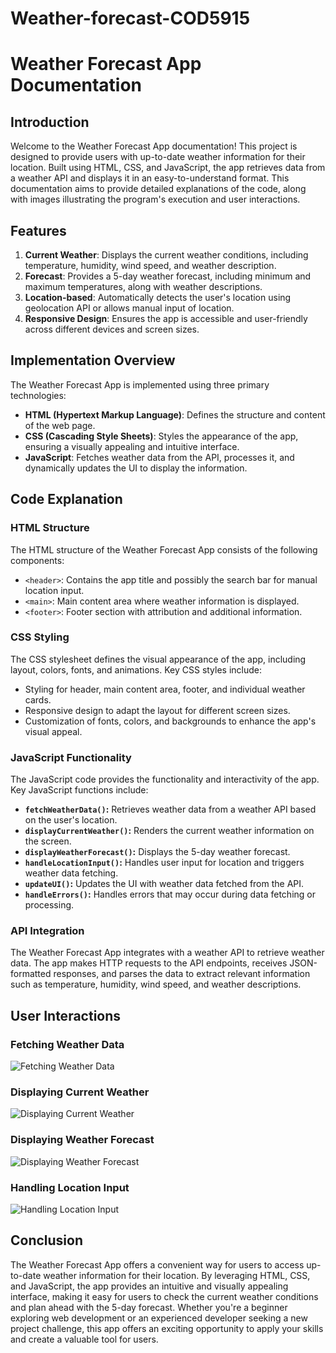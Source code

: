 # Weather-forecast-COD5915
# Weather Forecast App Documentation
## Introduction
Welcome to the Weather Forecast App documentation! This project is designed to provide users with up-to-date weather information for their location. Built using HTML, CSS, and JavaScript, the app retrieves data from a weather API and displays it in an easy-to-understand format. This documentation aims to provide detailed explanations of the code, along with images illustrating the program's execution and user interactions.
## Features
1. **Current Weather**: Displays the current weather conditions, including temperature, humidity, wind speed, and weather description.
2. **Forecast**: Provides a 5-day weather forecast, including minimum and maximum temperatures, along with weather descriptions.
3. **Location-based**: Automatically detects the user's location using geolocation API or allows manual input of location.
4. **Responsive Design**: Ensures the app is accessible and user-friendly across different devices and screen sizes.
## Implementation Overview
The Weather Forecast App is implemented using three primary technologies:
- **HTML (Hypertext Markup Language)**: Defines the structure and content of the web page.
- **CSS (Cascading Style Sheets)**: Styles the appearance of the app, ensuring a visually appealing and intuitive interface.
- **JavaScript**: Fetches weather data from the API, processes it, and dynamically updates the UI to display the information.
## Code Explanation
### HTML Structure
The HTML structure of the Weather Forecast App consists of the following components:
- `<header>`: Contains the app title and possibly the search bar for manual location input.
- `<main>`: Main content area where weather information is displayed.
- `<footer>`: Footer section with attribution and additional information.
### CSS Styling
The CSS stylesheet defines the visual appearance of the app, including layout, colors, fonts, and animations. Key CSS styles include:
- Styling for header, main content area, footer, and individual weather cards.
- Responsive design to adapt the layout for different screen sizes.
- Customization of fonts, colors, and backgrounds to enhance the app's visual appeal.
### JavaScript Functionality
The JavaScript code provides the functionality and interactivity of the app. Key JavaScript functions include:
- **`fetchWeatherData()`:** Retrieves weather data from a weather API based on the user's location.
- **`displayCurrentWeather()`:** Renders the current weather information on the screen.
- **`displayWeatherForecast()`:** Displays the 5-day weather forecast.
- **`handleLocationInput()`:** Handles user input for location and triggers weather data fetching.
- **`updateUI()`:** Updates the UI with weather data fetched from the API.
- **`handleErrors()`:** Handles errors that may occur during data fetching or processing.
### API Integration
The Weather Forecast App integrates with a weather API to retrieve weather data. The app makes HTTP requests to the API endpoints, receives JSON-formatted responses, and parses the data to extract relevant information such as temperature, humidity, wind speed, and weather descriptions.
## User Interactions
### Fetching Weather Data
![Fetching Weather Data](fetch_weather_data.gif)
### Displaying Current Weather
![Displaying Current Weather](display_current_weather.gif)
### Displaying Weather Forecast
![Displaying Weather Forecast](display_weather_forecast.gif)
### Handling Location Input
![Handling Location Input](handle_location_input.gif)
## Conclusion
The Weather Forecast App offers a convenient way for users to access up-to-date weather information for their location. By leveraging HTML, CSS, and JavaScript, the app provides an intuitive and visually appealing interface, making it easy for users to check the current weather conditions and plan ahead with the 5-day forecast. Whether you're a beginner exploring web development or an experienced developer seeking a new project challenge, this app offers an exciting opportunity to apply your skills and create a valuable tool for users.
